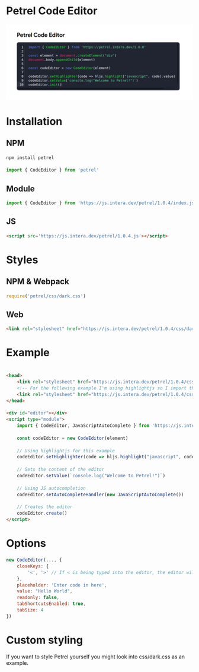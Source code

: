 # Petrel Code Editor
![](/.gitlab/screenshots/1.png)

# Installation
## NPM
```js
npm install petrel

import { CodeEditor } from 'petrel'
```
## Module
```js
import { CodeEditor } from 'https://js.intera.dev/petrel/1.0.4/index.js'
```
## JS
```html
<script src='https://js.intera.dev/petrel/1.0.4.js'></script>
```
# Styles
## NPM & Webpack
```js
require('petrel/css/dark.css')
```
## Web
```html
<link rel="stylesheet" href="https://js.intera.dev/petrel/1.0.4/css/dark.css">
```
# Example
```html

<head>
    <link rel="stylesheet" href="https://js.intera.dev/petrel/1.0.4/css/dark.css">
    <!-- For the following example I'm using highlightjs so I import the styles for it as well. Theme: Pastefy -->
    <link rel="stylesheet" href="https://js.intera.dev/petrel/1.0.4/css/highlight/pastefy.css">
</head>

<div id="editor"></div>
<script type="module">
    import { CodeEditor, JavaScriptAutoComplete } from 'https://js.intera.dev/petrel/1.0.4/index.js'

    const codeEditor = new CodeEditor(element)

    // Using highlightjs for this example
    codeEditor.setHighlighter(code => hljs.highlight("javascript", code).value)

    // Sets the content of the editor
    codeEditor.setValue(`console.log("Welcome to Petrel!")`)

    // Using JS autocompletion
    codeEditor.setAutoCompleteHandler(new JavaScriptAutoComplete())

    // Creates the editor
    codeEditor.create()
</script>
```

# Options
```js
new CodeEditor(..., {
    closeKeys: {
        '<', '>' // If < is being typed into the editor, the editor will autocomplete it with >
    },
    placeholder: 'Enter code in here',
    value: "Hello World",
    readonly: false,
    tabShortcutsEnabled: true,
    tabSize: 4
})

```

# Custom styling
If you want to style Petrel yourself you might look into css/dark.css as an example.